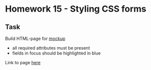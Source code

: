 # Homework 15 - Styling CSS forms
## Task
Build HTML-page for [mockup](https://www.figma.com/file/nGezCF6xJZS8FaJEPobDFH/web-forms?node-id=0%3A1)
- all required attributes must be present
- fields in focus should be highlighted in blue


Link to page [here](https://ruslana-p.github.io/Beetroot_Academy_Homeworks/Homework-15_Styling-CSS-forms/index.html)